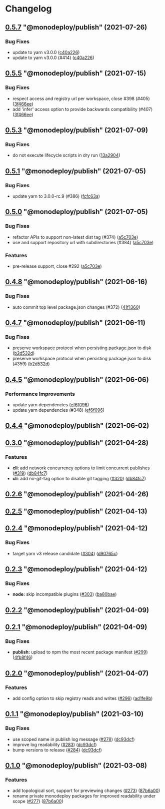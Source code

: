 # Changelog

<!-- MONODEPLOY:BELOW -->

## [0.5.7](https://github.com/tophat/monodeploy/compare/@monodeploy/publish@0.5.6...@monodeploy/publish@0.5.7) "@monodeploy/publish" (2021-07-26)<a name="0.5.7"></a>

### Bug Fixes

* update to yarn v3.0.0 ([c40a226](https://github.com/tophat/monodeploy/commits/c40a226))
* update to yarn v3.0.0 (#414) ([c40a226](https://github.com/tophat/monodeploy/commits/c40a226))




## [0.5.5](https://github.com/tophat/monodeploy/compare/@monodeploy/publish@0.5.4...@monodeploy/publish@0.5.5) "@monodeploy/publish" (2021-07-15)<a name="0.5.5"></a>

### Bug Fixes

* respect access and registry url per workspace, close #398 (#405) ([3f466ee](https://github.com/tophat/monodeploy/commits/3f466ee))
* add 'infer' access option to provide backwards compatibility (#407) ([3f466ee](https://github.com/tophat/monodeploy/commits/3f466ee))




## [0.5.3](https://github.com/tophat/monodeploy/compare/@monodeploy/publish@0.5.2...@monodeploy/publish@0.5.3) "@monodeploy/publish" (2021-07-09)<a name="0.5.3"></a>

### Bug Fixes

* do not execute lifecycle scripts in dry run ([13a2904](https://github.com/tophat/monodeploy/commits/13a2904))




## [0.5.1](https://github.com/tophat/monodeploy/compare/@monodeploy/publish@0.5.0...@monodeploy/publish@0.5.1) "@monodeploy/publish" (2021-07-05)<a name="0.5.1"></a>

### Bug Fixes

* update yarn to 3.0.0-rc.9 (#386) ([fcfc63a](https://github.com/tophat/monodeploy/commits/fcfc63a))




## [0.5.0](https://github.com/tophat/monodeploy/compare/@monodeploy/publish@0.4.8...@monodeploy/publish@0.5.0) "@monodeploy/publish" (2021-07-05)<a name="0.5.0"></a>

### Bug Fixes

* refactor APIs to support non-latest dist tag (#374) ([a5c703e](https://github.com/tophat/monodeploy/commits/a5c703e))
* use and support repository url with subdirectories (#384) ([a5c703e](https://github.com/tophat/monodeploy/commits/a5c703e))

### Features

* pre-release support, close #292 ([a5c703e](https://github.com/tophat/monodeploy/commits/a5c703e))




## [0.4.8](https://github.com/tophat/monodeploy/compare/@monodeploy/publish@0.4.7...@monodeploy/publish@0.4.8) "@monodeploy/publish" (2021-06-16)<a name="0.4.8"></a>

### Bug Fixes

* auto commit top level package.json changes (#372) ([41f1360](https://github.com/tophat/monodeploy/commits/41f1360))




## [0.4.7](https://github.com/tophat/monodeploy/compare/@monodeploy/publish@0.4.6...@monodeploy/publish@0.4.7) "@monodeploy/publish" (2021-06-11)<a name="0.4.7"></a>

### Bug Fixes

* preserve workspace protocol when persisting package.json to disk ([b2d532d](https://github.com/tophat/monodeploy/commits/b2d532d))
* preserve workspace protocol when persisting package.json to disk (#359) ([b2d532d](https://github.com/tophat/monodeploy/commits/b2d532d))




## [0.4.5](https://github.com/tophat/monodeploy/compare/@monodeploy/publish@0.4.4...@monodeploy/publish@0.4.5) "@monodeploy/publish" (2021-06-06)<a name="0.4.5"></a>

### Performance Improvements

* update yarn dependencies ([ef6f096](https://github.com/tophat/monodeploy/commits/ef6f096))
* update yarn dependencies (#348) ([ef6f096](https://github.com/tophat/monodeploy/commits/ef6f096))




## [0.4.4](https://github.com/tophat/monodeploy/compare/@monodeploy/publish@0.4.3...@monodeploy/publish@0.4.4) "@monodeploy/publish" (2021-06-02)<a name="0.4.4"></a>



## [0.3.0](https://github.com/tophat/monodeploy/compare/@monodeploy/publish@0.2.6...@monodeploy/publish@0.3.0) "@monodeploy/publish" (2021-04-28)<a name="0.3.0"></a>

### Features

* **cli**: add network concurrency options to limit concurrent publishes ([#319](https://github.com/tophat/monodeploy/issues/319)) ([db84fc7](https://github.com/tophat/monodeploy/commits/db84fc7))
* **cli**: add no-git-tag option to disable git tagging ([#320](https://github.com/tophat/monodeploy/issues/320)) ([db84fc7](https://github.com/tophat/monodeploy/commits/db84fc7))


## [0.2.6](https://github.com/tophat/monodeploy/compare/@monodeploy/publish@0.2.5...@monodeploy/publish@0.2.6) "@monodeploy/publish" (2021-04-26)<a name="0.2.6"></a>


## [0.2.5](https://github.com/tophat/monodeploy/compare/@monodeploy/publish@0.2.4...@monodeploy/publish@0.2.5) "@monodeploy/publish" (2021-04-13)<a name="0.2.5"></a>


## [0.2.4](https://github.com/tophat/monodeploy/compare/@monodeploy/publish@0.2.3...@monodeploy/publish@0.2.4) "@monodeploy/publish" (2021-04-12)<a name="0.2.4"></a>

### Bug Fixes

* target yarn v3 release candidate ([#304](https://github.com/tophat/monodeploy/issues/304)) ([d90765c](https://github.com/tophat/monodeploy/commits/d90765c))


## [0.2.3](https://github.com/tophat/monodeploy/compare/@monodeploy/publish@0.2.2...@monodeploy/publish@0.2.3) "@monodeploy/publish" (2021-04-12)<a name="0.2.3"></a>

### Bug Fixes

* **node:** skip incompatible plugins ([#303](https://github.com/tophat/monodeploy/issues/303)) ([ba80bae](https://github.com/tophat/monodeploy/commits/ba80bae))


## [0.2.2](https://github.com/tophat/monodeploy/compare/@monodeploy/publish@0.2.1...@monodeploy/publish@0.2.2) "@monodeploy/publish" (2021-04-09)<a name="0.2.2"></a>


## [0.2.1](https://github.com/tophat/monodeploy/compare/@monodeploy/publish@0.2.0...@monodeploy/publish@0.2.1) "@monodeploy/publish" (2021-04-09)<a name="0.2.1"></a>

### Bug Fixes

* **publish:** upload to npm the most recent package manifest ([#299](https://github.com/tophat/monodeploy/issues/299)) ([4fb8f46](https://github.com/tophat/monodeploy/commits/4fb8f46))


## [0.2.0](https://github.com/tophat/monodeploy/compare/@monodeploy/publish@0.1.1...@monodeploy/publish@0.2.0) "@monodeploy/publish" (2021-04-07)<a name="0.2.0"></a>

### Features

* add config option to skip registry reads and writes ([#296](https://github.com/tophat/monodeploy/issues/296)) ([ad1fe9b](https://github.com/tophat/monodeploy/commits/ad1fe9b))


## [0.1.1](https://github.com/tophat/monodeploy/compare/@monodeploy/publish@0.1.0...@monodeploy/publish@0.1.1) "@monodeploy/publish" (2021-03-10)<a name="0.1.1"></a>

### Bug Fixes

* use scoped name in publish log message ([#278](https://github.com/tophat/monodeploy/issues/278)) ([dc93dcf](https://github.com/tophat/monodeploy/commits/dc93dcf))
* improve log readability ([#283](https://github.com/tophat/monodeploy/issues/283)) ([dc93dcf](https://github.com/tophat/monodeploy/commits/dc93dcf))
* bump versions to release ([#284](https://github.com/tophat/monodeploy/issues/284)) ([dc93dcf](https://github.com/tophat/monodeploy/commits/dc93dcf))


## [0.1.0](https://github.com/tophat/monodeploy/compare/@monodeploy/publish@0.0.5...@monodeploy/publish@0.1.0) "@monodeploy/publish" (2021-03-08)<a name="0.1.0"></a>

### Features

* add topological sort, support for previewing changes ([#273](https://github.com/tophat/monodeploy/issues/273)) ([87b6a00](https://github.com/tophat/monodeploy/commits/87b6a00))
* rename private monodeploy packages for improved readability under scope ([#277](https://github.com/tophat/monodeploy/issues/277)) ([87b6a00](https://github.com/tophat/monodeploy/commits/87b6a00))
